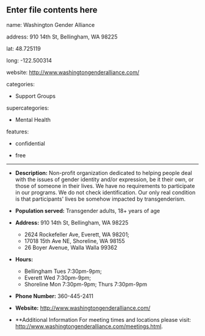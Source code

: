 Enter file contents here
---

name: Washington Gender Alliance

address: 910 14th St, Bellingham, WA 98225

lat: 48.725119

long: -122.500314

website: http://www.washingtongenderalliance.com/

categories:

  - Support Groups

supercategories:

  - Mental Health

features:

  - confidential

  - free

---

- **Description:** Non-profit organization dedicated to helping people deal with the issues of gender identity and/or expression, be it their own, or those of someone in their lives. We have no requirements to participate in our programs. We do not check identification. Our only real condition is that participants' lives be somehow impacted by transgenderism.

- **Population served:** Transgender adults, 18+ years of age

- **Address:** 910 14th St, Bellingham, WA 98225
  - 2624 Rockefeller Ave, Everett, WA 98201;
  - 17018 15th Ave NE, Shoreline, WA 98155
  - 26 Boyer Avenue, Walla Walla 99362

- **Hours:** 
  - Bellingham Tues 7:30pm-9pm; 
  - Everett Wed 7:30pm-9pm; 
  - Shoreline Mon 7:30pm-9pm; Thurs 7:30pm-9pm

- **Phone Number:** 360-445-2411

- **Website:** <http://www.washingtongenderalliance.com/>

- **Additional Information For meeting times and locations please visit: <http://www.washingtongenderalliance.com/meetings.html>. 
